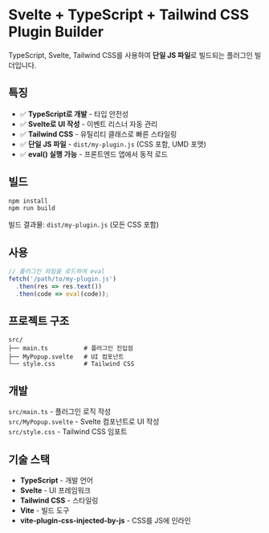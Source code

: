 # Svelte + TypeScript + Tailwind CSS Plugin Builder

TypeScript, Svelte, Tailwind CSS를 사용하여 **단일 JS 파일**로 빌드되는 플러그인 빌더입니다.

## 특징

- ✅ **TypeScript로 개발** - 타입 안전성
- ✅ **Svelte로 UI 작성** - 이벤트 리스너 자동 관리
- ✅ **Tailwind CSS** - 유틸리티 클래스로 빠른 스타일링
- ✅ **단일 JS 파일** - `dist/my-plugin.js` (CSS 포함, UMD 포맷)
- ✅ **eval() 실행 가능** - 프론트엔드 앱에서 동적 로드

## 빌드

```bash
npm install
npm run build
```

빌드 결과물: `dist/my-plugin.js` (모든 CSS 포함)

## 사용

```javascript
// 플러그인 파일을 로드하여 eval
fetch('/path/to/my-plugin.js')
  .then(res => res.text())
  .then(code => eval(code));
```

## 프로젝트 구조

```
src/
├── main.ts          # 플러그인 진입점
├── MyPopup.svelte   # UI 컴포넌트
└── style.css        # Tailwind CSS
```

## 개발

`src/main.ts` - 플러그인 로직 작성  
`src/MyPopup.svelte` - Svelte 컴포넌트로 UI 작성  
`src/style.css` - Tailwind CSS 임포트

## 기술 스택

- **TypeScript** - 개발 언어
- **Svelte** - UI 프레임워크
- **Tailwind CSS** - 스타일링
- **Vite** - 빌드 도구
- **vite-plugin-css-injected-by-js** - CSS를 JS에 인라인
